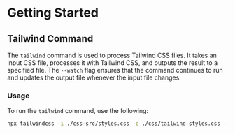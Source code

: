 # Getting Started

## Tailwind Command

The `tailwind` command is used to process Tailwind CSS files. It takes an input CSS file, processes it with Tailwind CSS, and outputs the result to a specified file. The `--watch` flag ensures that the command continues to run and updates the output file whenever the input file changes.

### Usage

To run the `tailwind` command, use the following:

```sh
npx tailwindcss -i ./css-src/styles.css -o ./css/tailwind-styles.css --watch
```